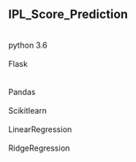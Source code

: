 <h2>IPL_Score_Prediction</h2><br>python 3.6</br><br>Flask</br><Numpy></br><br>Pandas</br><br>Scikitlearn</br><br>LinearRegression</br><br>RidgeRegression</br>
